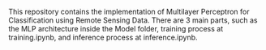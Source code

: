 This repository contains the implementation of Multilayer Perceptron for Classification using Remote Sensing Data. There are 3 main parts, such as the MLP architecture inside the Model folder, training process at training.ipynb, and inference process at inference.ipynb.
